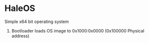 HaleOS
======

Simple x64 bit operating system



1. Bootloader loads OS image to 0x1000:0x0000 (0x100000 Physical address)
